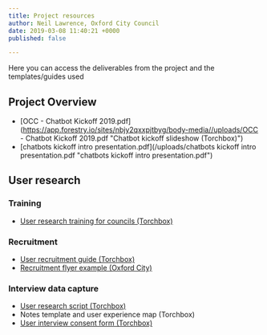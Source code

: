 ```yaml
---
title: Project resources
author: Neil Lawrence, Oxford City Council
date: 2019-03-08 11:40:21 +0000
published: false

---
```

Here you can access the deliverables from the project and the templates/guides used

## Project Overview

* [OCC - Chatbot Kickoff 2019.pdf](https://app.forestry.io/sites/nbjy2qxxpjtbyg/body-media//uploads/OCC - Chatbot Kickoff 2019.pdf "Chatbot kickoff slideshow (Torchbox)")
* [chatbots kickoff intro presentation.pdf](/uploads/chatbots kickoff intro presentation.pdf "chatbots kickoff intro presentation.pdf")

## User research

### Training

* [User research training for councils (Torchbox)](https://github.com/LocalDigitalChatbots/localdigitalchatbots.github.io/blob/master/resources/training/Torchbox%20User%20Research%20Training%20for%20Councils.pdf)

### Recruitment

* [User recruitment guide (Torchbox)](https://github.com/LocalDigitalChatbots/localdigitalchatbots.github.io/blob/master/resources/recruitment/Chatbots_%20User%20recruitment%20guide.pdf)
* [Recruitment flyer example (Oxford City)](https://github.com/LocalDigitalChatbots/localdigitalchatbots.github.io/blob/master/resources/recruitment/Recruitment%20flyer%20oxford.pdf)

### Interview data capture

* [User research script (Torchbox)](https://github.com/LocalDigitalChatbots/localdigitalchatbots.github.io/blob/master/resources/user_research/Chatbots_%20User%20interviews%20script.pdf)
* Notes template and user experience map (Torchbox)
* [User interview consent form (Torchbox)](https://github.com/LocalDigitalChatbots/localdigitalchatbots.github.io/blob/master/resources/user_research/consent_form.md)